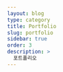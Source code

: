 ```yaml
---
layout: blog
type: category
title: Portfolio
slug: portfolio
sidebar: true
order: 3
description: >
  포트폴리오
---
```

